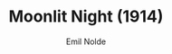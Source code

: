 ---
title: "Moonlit Night (1914)"
subtitle: "Emil Nolde"
displayImg: "img/covers/Moonlit Night, 1914, Emil Nolde.jpg"
noURL: true
---